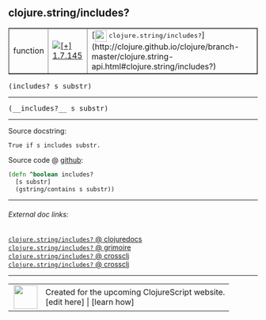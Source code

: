 ## clojure.string/includes?



 <table border="1">
<tr>
<td>function</td>
<td><a href="https://github.com/cljsinfo/cljs-api-docs/tree/1.7.145"><img valign="middle" alt="[+] 1.7.145" title="Added in 1.7.145" src="https://img.shields.io/badge/+-1.7.145-lightgrey.svg"></a> </td>
<td>
[<img height="24px" valign="middle" src="http://i.imgur.com/1GjPKvB.png"> <samp>clojure.string/includes?</samp>](http://clojure.github.io/clojure/branch-master/clojure.string-api.html#clojure.string/includes?)
</td>
</tr>
</table>

<samp>(includes? s substr)</samp><br>

---

 <samp>
(__includes?__ s substr)<br>
</samp>

---





Source docstring:

```
True if s includes substr.
```


Source code @ [github]():

```clj
(defn ^boolean includes?
  [s substr]
  (gstring/contains s substr))
```

<!--
Repo - tag - source tree - lines:

 <pre>

</pre>

-->

---



###### External doc links:

[`clojure.string/includes?` @ clojuredocs](http://clojuredocs.org/clojure.string/includes_q)<br>
[`clojure.string/includes?` @ grimoire](http://conj.io/store/v1/org.clojure/clojure/1.7.0-beta3/clj/clojure.string/includes%3F/)<br>
[`clojure.string/includes?` @ crossclj](http://crossclj.info/fun/clojure.string/includes%3F.html)<br>
[`clojure.string/includes?` @ crossclj](http://crossclj.info/fun/clojure.string.cljs/includes%3F.html)<br>

---

 <table>
<tr><td>
<img valign="middle" align="right" width="48px" src="http://i.imgur.com/Hi20huC.png">
</td><td>
Created for the upcoming ClojureScript website.<br>
[edit here] | [learn how]
</td></tr></table>

[edit here]:https://github.com/cljsinfo/cljs-api-docs/blob/master/cljsdoc/clojure.string/includesQMARK.cljsdoc
[learn how]:https://github.com/cljsinfo/cljs-api-docs/wiki/cljsdoc-files

<!--

This information was too distracting to show to readers, but I'll leave it
commented here since it is helpful to:

- pretty-print the data used to generate this document
- and show how to retrieve that data



The API data for this symbol:

```clj
{:return-type boolean,
 :ns "clojure.string",
 :name "includes?",
 :signature ["[s substr]"],
 :name-encode "includesQMARK",
 :history [["+" "1.7.145"]],
 :type "function",
 :clj-equiv {:full-name "clojure.string/includes?",
             :url "http://clojure.github.io/clojure/branch-master/clojure.string-api.html#clojure.string/includes?"},
 :full-name-encode "clojure.string/includesQMARK",
 :source {:code "(defn ^boolean includes?\n  [s substr]\n  (gstring/contains s substr))",
          :title "Source code",
          :repo "clojurescript",
          :tag "r1.9.36",
          :filename "src/main/cljs/clojure/string.cljs",
          :lines [255 258],
          :url "https://github.com/clojure/clojurescript/blob/r1.9.36/src/main/cljs/clojure/string.cljs#L255-L258"},
 :usage ["(includes? s substr)"],
 :full-name "clojure.string/includes?",
 :docstring "True if s includes substr.",
 :cljsdoc-url "https://github.com/cljsinfo/cljs-api-docs/blob/master/cljsdoc/clojure.string/includesQMARK.cljsdoc"}

```

Retrieve the API data for this symbol:

```clj
;; from Clojure REPL
(require '[clojure.edn :as edn])
(-> (slurp "https://raw.githubusercontent.com/cljsinfo/cljs-api-docs/catalog/cljs-api.edn")
    (edn/read-string)
    (get-in [:symbols "clojure.string/includes?"]))
```

-->

